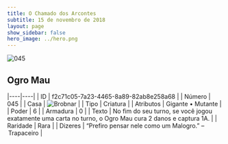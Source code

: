 ```yaml
---
title: O Chamado dos Arcontes
subtitle: 15 de novembro de 2018
layout: page
show_sidebar: false
hero_image: ../hero.png
---
```


![045](https://cdn.keyforgegame.com/media/card_front/pt/341_045_HWPQ963W848R_pt.png)

## Ogro Mau

|----|----|
| ID | f2c71c05-7a23-4465-8a89-82ab8e258a68 |
| Número | 045 |
| Casa | ![Brobnar](https://archonarcana.com/images/thumb/e/e0/Brobnar.png/22px-Brobnar.png "Brobnar") |
| Tipo | Criatura |
| Atributos | Gigante • Mutante |
| Poder | 6 |
| Armadura | 0 |
| Texto | No fim do seu turno, se você jogou exatamente uma carta no turno, o Ogro Mau cura 2 danos e captura 1A. |
| Raridade | Rara |
| Dizeres | “Prefiro pensar nele como um Malogro.” – Trapaceiro |
